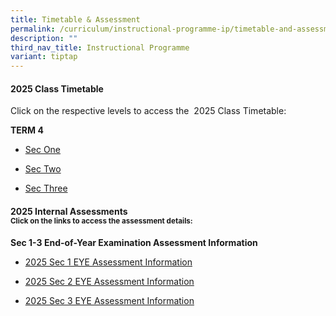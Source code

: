 ```yaml
---
title: Timetable & Assessment
permalink: /curriculum/instructional-programme-ip/timetable-and-assessment/
description: ""
third_nav_title: Instructional Programme
variant: tiptap
---
```

<h4>2025 Class Timetable</h4>
<p>Click on the respective levels to access the&nbsp; 2025 Class Timetable:</p>
<p><strong>TERM 4</strong>
</p>
<ul>
<li>
<p><a href="/files/SEC_1_EOY_SCRIPT_CHECK_2025.pdf" rel="noopener nofollow" target="_blank">Sec One</a>
</p>
</li>
<li>
<p><a href="/files/SEC_2_EOY_SCRIPT_CHECK_2025.pdf" rel="noopener nofollow" target="_blank">Sec Two</a>
</p>
</li>
<li>
<p><a href="/files/SEC_3_EOY_SCRIPT_CHECK_2025.pdf" rel="noopener nofollow" target="_blank">Sec Three</a>
</p>
<p></p>
</li>
</ul>
<h4><strong>2025 Internal Assessments</strong><br><sup>Click on the links to access the assessment details:</sup></h4>
<p><strong>Sec 1-3 End-of-Year Examination Assessment Information</strong>
</p>
<ul data-tight="true" class="tight">
<li>
<p><a href="/files/WA &amp; MA/2025/2025_Sec_1_EYE_Assessment_Information.pdf" rel="noopener nofollow" target="_blank">2025 Sec 1 EYE Assessment Information</a>
</p>
</li>
<li>
<p><a href="/files/WA &amp; MA/2025/2025_Sec_2_EYE_Assessment_Information.pdf" rel="noopener nofollow" target="_blank">2025 Sec 2 EYE Assessment Information</a>
</p>
</li>
<li>
<p><a href="/files/WA &amp; MA/2025/2025_Sec_3_EYE_Assessment_Information.pdf" rel="noopener nofollow" target="_blank">2025 Sec 3 EYE Assessment Information</a>
</p>
<p></p>
<p></p>
<p></p>
</li>
</ul>
<p></p>
<p>
<br>
</p>